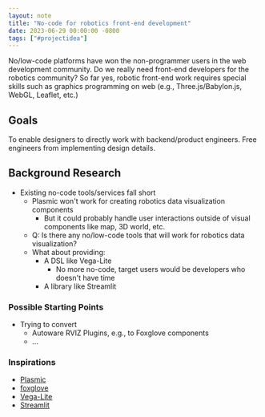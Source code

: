 ```yaml
---
layout: note
title: "No-code for robotics front-end development"
date: 2023-06-29 00:00:00 -0800
tags: ["#projectidea"]
---
```


No/low-code platforms have won the non-programmer users in the web development community.
Do we really need front-end developers for the robotics community?
So far yes, robotic front-end work requires special skills such as graphics programming on web (e.g., Three.js/Babylon.js, WebGL, Leaflet, etc.)

## Goals

To enable designers to directly work with backend/product engineers.
Free engineers from implementing design details.


## Background Research

- Existing no-code tools/services fall short
    - Plasmic won't work for creating robotics data visualization components
        - But it could probably handle user interactions outside of visual components like map, 3D world, etc.
    - Q: Is there any no/low-code tools that will work for robotics data visualization?
    - What about providing:
        - A DSL like Vega-Lite
            - No more no-code, target users would be developers who doesn't have time
        - A library like Streamlit

### Possible Starting Points

- Trying to convert
    - Autoware RVIZ Plugins, e.g., to Foxglove components
    - ...

### Inspirations

- [Plasmic](https://plasmic.app/)
- [foxglove](https://foxglove.dev/)
- [Vega-Lite](https://vega.github.io/vega-lite/)
- [Streamlit](https://streamlit.io/)
